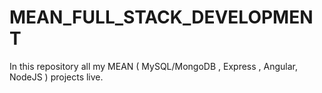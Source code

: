 # MEAN_FULL_STACK_DEVELOPMENT
In this repository all my MEAN ( MySQL/MongoDB , Express , Angular, NodeJS ) projects live.
